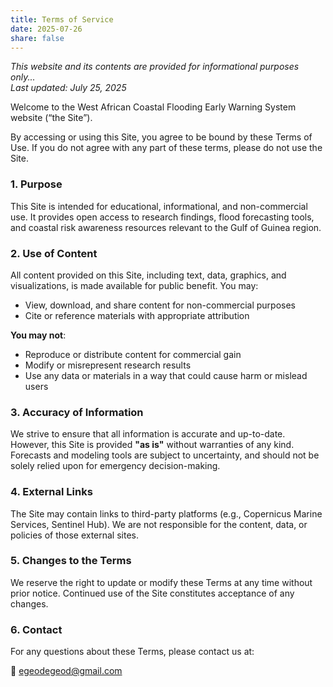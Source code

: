 ```yaml
---
title: Terms of Service
date: 2025-07-26
share: false
---
```


_This website and its contents are provided for informational purposes only..._  
_Last updated: July 25, 2025_

Welcome to the West African Coastal Flooding Early Warning System website (“the Site”).

By accessing or using this Site, you agree to be bound by these Terms of Use. If you do not agree with any part of these terms, please do not use the Site.

### 1. Purpose

This Site is intended for educational, informational, and non-commercial use. It provides open access to research findings, flood forecasting tools, and coastal risk awareness resources relevant to the Gulf of Guinea region.

### 2. Use of Content

All content provided on this Site, including text, data, graphics, and visualizations, is made available for public benefit. You may:

- View, download, and share content for non-commercial purposes
- Cite or reference materials with appropriate attribution

**You may not**:
- Reproduce or distribute content for commercial gain
- Modify or misrepresent research results
- Use any data or materials in a way that could cause harm or mislead users

### 3. Accuracy of Information

We strive to ensure that all information is accurate and up-to-date. However, this Site is provided **"as is"** without warranties of any kind. Forecasts and modeling tools are subject to uncertainty, and should not be solely relied upon for emergency decision-making.

### 4. External Links

The Site may contain links to third-party platforms (e.g., Copernicus Marine Services, Sentinel Hub). We are not responsible for the content, data, or policies of those external sites.

### 5. Changes to the Terms

We reserve the right to update or modify these Terms at any time without prior notice. Continued use of the Site constitutes acceptance of any changes.

### 6. Contact

For any questions about these Terms, please contact us at:

📧 [egeodegeod@gmail.com](egeodegeod@gmail.com)
